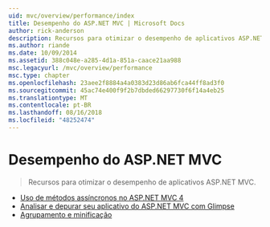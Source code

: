 ```yaml
---
uid: mvc/overview/performance/index
title: Desempenho do ASP.NET MVC | Microsoft Docs
author: rick-anderson
description: Recursos para otimizar o desempenho de aplicativos ASP.NET MVC.
ms.author: riande
ms.date: 10/09/2014
ms.assetid: 388c048e-a285-4d1a-851a-caace21aa988
msc.legacyurl: /mvc/overview/performance
msc.type: chapter
ms.openlocfilehash: 23aee2f8884a4a0383d23d86ab6fca44ff8ad3f0
ms.sourcegitcommit: 45ac74e400f9f2b7dbded66297730f6f14a4eb25
ms.translationtype: MT
ms.contentlocale: pt-BR
ms.lasthandoff: 08/16/2018
ms.locfileid: "48252474"
---
```

<a name="aspnet-mvc-performance"></a>Desempenho do ASP.NET MVC
====================
> Recursos para otimizar o desempenho de aplicativos ASP.NET MVC.


- [Uso de métodos assíncronos no ASP.NET MVC 4](using-asynchronous-methods-in-aspnet-mvc-4.md)
- [Analisar e depurar seu aplicativo do ASP.NET MVC com Glimpse](profile-and-debug-your-aspnet-mvc-app-with-glimpse.md)
- [Agrupamento e minificação](bundling-and-minification.md)
